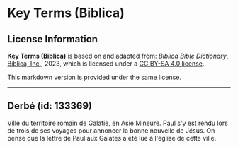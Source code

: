 # Key Terms (Biblica)

## License Information

**Key Terms (Biblica)** is based on and adapted from: _Biblica Bible Dictionary_, [Biblica, Inc.](https://www.biblica.com/), 2023, which is licensed under a [CC BY-SA 4.0 license](https://creativecommons.org/licenses/by-sa/4.0/legalcode.en).

This markdown version is provided under the same license.



--------------------------------

## Derbé (id: 133369)

Ville du territoire romain de Galatie, en Asie Mineure. Paul s'y est rendu lors de trois de ses voyages pour annoncer la bonne nouvelle de Jésus. On pense que la lettre de Paul aux Galates a été lue à l'église de cette ville.


